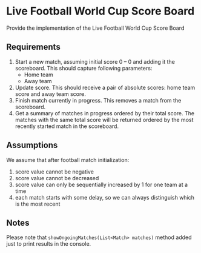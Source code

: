 # Live Football World Cup Score Board

Provide the implementation of the Live Football World Cup Score Board

## Requirements
1. Start a new match, assuming initial score 0 – 0 and adding it the scoreboard.
   This should capture following parameters:
    * Home team
    * Away team
2. Update score. This should receive a pair of absolute scores: home team score and away team score.
3. Finish match currently in progress. This removes a match from the scoreboard.
4. Get a summary of matches in progress ordered by their total score. The matches with the same total score will be returned ordered by the most recently started match in the scoreboard.

## Assumptions
We assume that after football match initialization:
1. score value cannot be negative
2. score value cannot be decreased
3. score value can only be sequentially increased by 1 for one team at a time
4. each match starts with some delay, so we can always distinguish which is the most recent

## Notes
Please note that ```showOngoingMatches(List<Match> matches)``` method added just to print results in the console.